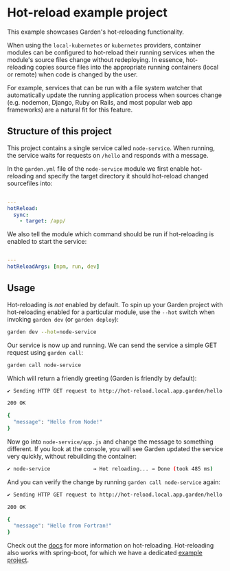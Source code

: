 # Hot-reload example project

This example showcases Garden's hot-reloading functionality.

When using the `local-kubernetes` or `kubernetes` providers, container modules can be configured to hot-reload their running services when the module's source files change without redeploying. In essence, hot-reloading copies source files into the appropriate running containers (local or remote) when code is changed by the user.

For example, services that can be run with a file system watcher that automatically update the running application process when sources change (e.g. nodemon, Django, Ruby on Rails, and most popular web app frameworks) are a natural fit for this feature.

## Structure of this project

This project contains a single service called `node-service`. When running, the service waits for requests on `/hello` and responds with a message.

In the `garden.yml` file of the `node-service` module we first enable hot-reloading and specify the target directory it should hot-reload changed sourcefiles into:

```yaml

---
hotReload:
  sync:
    - target: /app/
```

We also tell the module which command should be run if hot-reloading is enabled to start the service:

```yaml

---
hotReloadArgs: [npm, run, dev]
```

## Usage

Hot-reloading is _not_ enabled by default. To spin up your Garden project with hot-reloading enabled for a particular module, use the `--hot` switch when invoking `garden dev` (or `garden deploy`):

```sh
garden dev --hot=node-service
```

Our service is now up and running. We can send the service a simple GET request using `garden call`:

```sh
garden call node-service
```

Which will return a friendly greeting (Garden is friendly by default):

```sh
✔ Sending HTTP GET request to http://hot-reload.local.app.garden/hello

200 OK

{
  "message": "Hello from Node!"
}
```

Now go into `node-service/app.js` and change the message to something different. If you look at the console, you will see Garden updated the service very quickly, without rebuilding the container:

```sh
✔ node-service              → Hot reloading... → Done (took 485 ms)
```

And you can verify the change by running `garden call node-service` again:

```sh
✔ Sending HTTP GET request to http://hot-reload.local.app.garden/hello

200 OK

{
  "message": "Hello from Fortran!"
}
```

Check out the [docs](https://docs.garden.io/guides/hot-reload) for more information on hot-reloading. Hot-reloading also works with spring-boot, for which we have a dedicated [example project](https://github.com/garden-io/garden/tree/master/examples/spring-boot-hot-reload).
